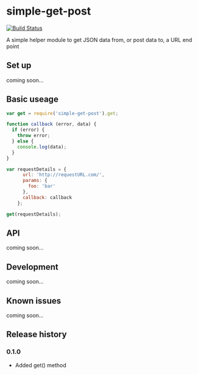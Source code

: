 # simple-get-post

[![Build Status](https://travis-ci.org/davidcole1977/simple-get-post.svg)](https://travis-ci.org/davidcole1977/simple-get-post)

A simple helper module to get JSON data from, or post data to, a URL end point

## Set up

coming soon...

## Basic useage

```js
var get = require('simple-get-post').get;

function callback (error, data) {
  if (error) {
    throw error;
  } else {
    console.log(data);
  }
}

var requestDetails = {
      url: 'http://requestURL.com/',
      params: {
        foo: 'bar'
      },
      callback: callback
    };

get(requestDetails);
```

## API

coming soon...

## Development

coming soon...

## Known issues

coming soon...

## Release history

### 0.1.0
* Added get() method
